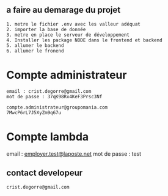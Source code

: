 ## a faire au demarage du projet
    1. metre le fichier .env avec les valleur adéquat
    2. importer la base de donnée
    3. metre en place le serveur de développement
    4. Installer les package NODE dans le frontend et backend
    5. allumer le backend
    6. allumer le fronend

# Compte administrateur
    email : crist.degorre@gmail.com
    mot de passe : 37qK98Rx4KeF3Prsc3Nf

    compte.administrateur@groupomania.com
    7MwcP6rL7J5XyZm9q67u

# Compte lambda
 email : employer.test@laposte.net
 mot de passe : test
 


## contact developeur 
    crist.degorre@gmail.com